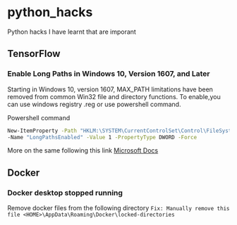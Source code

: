 # python_hacks
Python hacks I have learnt that are imporant

## TensorFlow
### Enable Long Paths in Windows 10, Version 1607, and Later
Starting in Windows 10, version 1607, MAX_PATH limitations have 
been removed from common Win32 file and directory functions.
To enable,you can use windows registry .reg or use powershell
command.

Powershell command
```sh
New-ItemProperty -Path "HKLM:\SYSTEM\CurrentControlSet\Control\FileSystem" `
-Name "LongPathsEnabled" -Value 1 -PropertyType DWORD -Force
```

More on the same following this link
[Microsoft Docs](https://docs.microsoft.com/en-us/windows/win32/fileio/maximum-file-path-limitation?tabs=powershell#enable-long-paths-in-windows-10-version-1607-and-later)

## Docker

### Docker desktop stopped running
Remove docker files from the following directory
`
Fix: Manually remove this file <HOME>\AppData\Roaming\Docker\locked-directories
`
